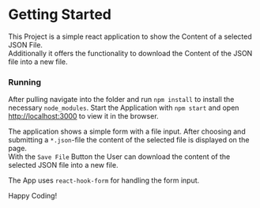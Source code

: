 # Getting Started  
 
 This Project is a simple react application to show the Content of a selected JSON File.  
 Additionally it offers the functionality to download the Content of the JSON file into a new file.  

### Running
  
After pulling navigate into the folder and run ```npm install``` to install the necessary ```node_modules```.
Start the Application with ```npm start``` and open [http://localhost:3000](http://localhost:3000) to view it in the browser.  
  
The application shows a simple form with a file input. After choosing and submitting a ```*.json```-file the content of the selected file is displayed on the page.  
With the ```Save File``` Button the User can download the content of the selected JSON file into a new file.  
  
The App uses ```react-hook-form``` for handling the form input. 
  
  
Happy Coding!